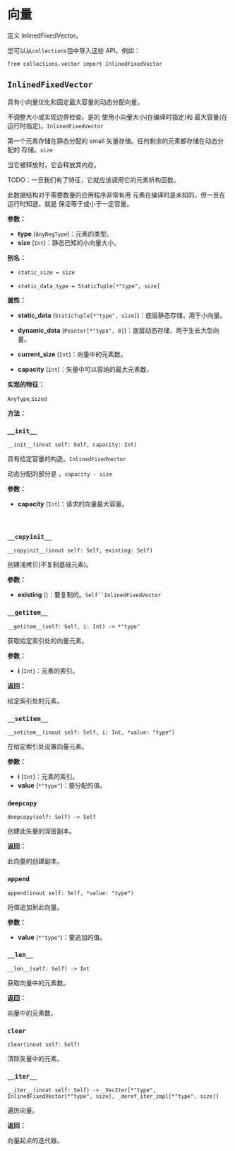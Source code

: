 # 向量

定义 InlinedFixedVector。

您可以从`collections`包中导入这些 API。例如：

```mojo
from collections.vector import InlinedFixedVector
```



## `InlinedFixedVector`

具有小向量优化和固定最大容量的动态分配向量。

不调整大小或实现边界检查。是的 使用小向量大小(在编译时指定)和 最大容量(在运行时指定)。`InlinedFixedVector`

第一个元素存储在静态分配的 small 矢量存储。任何剩余的元素都存储在动态分配的 存储。`size`

当它被释放时，它会释放其内存。

TODO：一旦我们有了特征，它就应该调用它的元素析构函数。

此数据结构对于需要数量的应用程序非常有用 元素在编译时是未知的，但一旦在运行时知道，就是 保证等于或小于一定容量。

**参数：**

- **type** (`AnyRegType`)：元素的类型。
- **size** (`Int`)：静态已知的小向量大小。

**别名：**

- `static_size = size`

- `static_data_type = StaticTuple[*"type", size]`

**属性：**

- **static_data** (`StaticTuple[*"type", size]`)：底层静态存储，用于小向量。

- **dynamic_data** (`Pointer[*"type", 0]`)：底层动态存储，用于生长大型向量。

- **current_size** (`Int`)：向量中的元素数。

- **capacity** (`Int`)：矢量中可以容纳的最大元素数。

**实现的特征：**

`AnyType`,`Sized`

**方法：**

### `__init__`
```
__init__(inout self: Self, capacity: Int)
```

具有给定容量的构造。`InlinedFixedVector`

动态分配的部分是 。`capacity - size`

**参数：**

- **capacity** (`Int`)：请求的向量最大容量。

<span style=color:#fff0>&#77;&#111;&#106;&#111;&#20013;&#25991;&#32593;&#65306;&#109;&#111;&#106;&#111;&#99;&#110;&#46;&#111;&#114;&#103;&#10;&#77;&#111;&#106;&#111;&#32;&#68;&#101;&#118;&#31038;&#21306;&#65306;&#109;&#111;&#106;&#111;&#111;&#46;&#111;&#114;&#103;</span>

### `__copyinit__`
```
__copyinit__(inout self: Self, existing: Self)
```

创建浅拷贝(不复制基础元素)。

**参数：**

- **existing** ()：要复制的。`Self``InlinedFixedVector`

### `__getitem__`
```
__getitem__(self: Self, i: Int) -> *"type"
```

获取给定索引处的向量元素。

**参数：**

- **i** (`Int`)：元素的索引。

**返回：**

给定索引处的元素。

### `__setitem__`
```
__setitem__(inout self: Self, i: Int, *value: "type")
```

在给定索引处设置向量元素。

**参数：**

- **i** (`Int`)：元素的索引。
- **value** (`*"type"`)：要分配的值。

### `deepcopy`
```
deepcopy(self: Self) -> Self
```

创建此矢量的深层副本。

**返回：**

此向量的创建副本。

### `append`
```
append(inout self: Self, *value: "type")
```

将值追加到此向量。

**参数：**

- **value** (`*"type"`)：要追加的值。

### `__len__`
```
__len__(self: Self) -> Int
```

获取向量中的元素数。

**返回：**

向量中的元素数。

### `clear`
```
clear(inout self: Self)
```

清除矢量中的元素。

### `__iter__`
```
__iter__(inout self: Self) -> _VecIter[*"type", InlinedFixedVector[*"type", size], _deref_iter_impl[*"type", size]]
```

遍历向量。

**返回：**

向量起点的迭代器。

